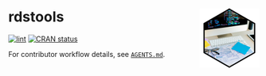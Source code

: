 # rdstools <img src="man/figures/logo.png" align="right" height="120" alt="" />


<!-- badges: start -->
[![lint](https://github.com/r-data-science/rdstools/actions/workflows/lint.yaml/badge.svg)](https://github.com/r-data-science/rdstools/actions/workflows/lint.yaml)
[![CRAN status](https://www.r-pkg.org/badges/version/rdstools)](https://CRAN.R-project.org/package=rdstools)
<!-- badges: end -->

For contributor workflow details, see [`AGENTS.md`](https://github.com/r-data-science/rdstools/blob/main/AGENTS.md).

